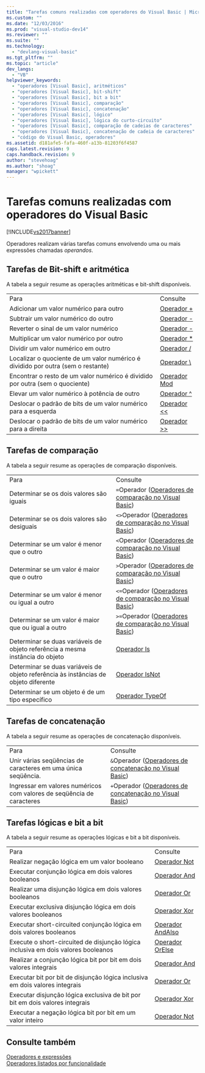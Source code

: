 ```yaml
---
title: "Tarefas comuns realizadas com operadores do Visual Basic | Microsoft Docs"
ms.custom: ""
ms.date: "12/03/2016"
ms.prod: "visual-studio-dev14"
ms.reviewer: ""
ms.suite: ""
ms.technology: 
  - "devlang-visual-basic"
ms.tgt_pltfrm: ""
ms.topic: "article"
dev_langs: 
  - "VB"
helpviewer_keywords: 
  - "operadores [Visual Basic], aritméticos"
  - "operadores [Visual Basic], bit-shift"
  - "operadores [Visual Basic], bit a bit"
  - "operadores [Visual Basic], comparação"
  - "operadores [Visual Basic], concatenação"
  - "operadores [Visual Basic], lógico"
  - "operadores [Visual Basic], lógica do curto-circuito"
  - "operadores [Visual Basic], comparação de cadeias de caracteres"
  - "operadores [Visual Basic], concatenação de cadeia de caracteres"
  - "código do Visual Basic, operadores"
ms.assetid: d181afe5-fafa-460f-a13b-81203f6f4587
caps.latest.revision: 9
caps.handback.revision: 9
author: "stevehoag"
ms.author: "shoag"
manager: "wpickett"
---
```

# Tarefas comuns realizadas com operadores do Visual Basic
[!INCLUDE[vs2017banner](../../../../csharp/includes/vs2017banner.md)]

Operadores realizam várias tarefas comuns envolvendo uma ou mais expressões chamadas  *operandos*.  
  
## Tarefas de Bit\-shift e aritmética  
 A tabela a seguir resume as operações aritméticas e bit\-shift disponíveis.  
  
|||  
|-|-|  
|Para|Consulte|  
|Adicionar um valor numérico para outro|[Operador \+](../../../../visual-basic/language-reference/operators/addition-operator.md)|  
|Subtrair um valor numérico do outro|[Operador \-](../../../../visual-basic/language-reference/operators/subtraction-operator.md)|  
|Reverter o sinal de um valor numérico|[Operador \-](../../../../visual-basic/language-reference/operators/subtraction-operator.md)|  
|Multiplicar um valor numérico por outro|[Operador \*](../../../../visual-basic/language-reference/operators/multiplication-operator.md)|  
|Dividir um valor numérico em outro|[Operador \/](../../../../visual-basic/language-reference/operators/floating-point-division-operator.md)|  
|Localizar o quociente de um valor numérico é dividido por outra \(sem o restante\)|[Operador \\](../../../../visual-basic/language-reference/operators/integer-division-operator.md)|  
|Encontrar o resto de um valor numérico é dividido por outra \(sem o quociente\)|[Operador Mod](../../../../visual-basic/language-reference/operators/mod-operator.md)|  
|Elevar um valor numérico à potência de outro|[Operador ^](../../../../visual-basic/language-reference/operators/exponentiation-operator.md)|  
|Deslocar o padrão de bits de um valor numérico para a esquerda|[Operador \<\<](../../../../visual-basic/language-reference/operators/left-shift-operator.md)|  
|Deslocar o padrão de bits de um valor numérico para a direita|[Operador \>\>](../Topic/%3E%3E%20Operator%20\(Visual%20Basic\).md)|  
  
## Tarefas de comparação  
 A tabela a seguir resume as operações de comparação disponíveis.  
  
|||  
|-|-|  
|Para|Consulte|  
|Determinar se os dois valores são iguais|`=`Operador \([Operadores de comparação no Visual Basic](../../../../visual-basic/programming-guide/language-features/operators-and-expressions/comparison-operators.md)\)|  
|Determinar se os dois valores são desiguais|`<>`Operador \([Operadores de comparação no Visual Basic](../../../../visual-basic/programming-guide/language-features/operators-and-expressions/comparison-operators.md)\)|  
|Determinar se um valor é menor que o outro|`<`Operador \([Operadores de comparação no Visual Basic](../../../../visual-basic/programming-guide/language-features/operators-and-expressions/comparison-operators.md)\)|  
|Determinar se um valor é maior que o outro|`>`Operador \([Operadores de comparação no Visual Basic](../../../../visual-basic/programming-guide/language-features/operators-and-expressions/comparison-operators.md)\)|  
|Determinar se um valor é menor ou igual a outro|`<=`Operador \([Operadores de comparação no Visual Basic](../../../../visual-basic/programming-guide/language-features/operators-and-expressions/comparison-operators.md)\)|  
|Determinar se um valor é maior que ou igual a outro|`>=`Operador \([Operadores de comparação no Visual Basic](../../../../visual-basic/programming-guide/language-features/operators-and-expressions/comparison-operators.md)\)|  
|Determinar se duas variáveis de objeto referência a mesma instância do objeto|[Operador Is](../../../../visual-basic/language-reference/operators/is-operator.md)|  
|Determinar se duas variáveis de objeto referência às instâncias de objeto diferente|[Operador IsNot](../../../../visual-basic/language-reference/operators/isnot-operator.md)|  
|Determinar se um objeto é de um tipo específico|[Operador TypeOf](../../../../visual-basic/language-reference/operators/typeof-operator.md)|  
  
## Tarefas de concatenação  
 A tabela a seguir resume as operações de concatenação disponíveis.  
  
|||  
|-|-|  
|Para|Consulte|  
|Unir várias seqüências de caracteres em uma única seqüência.|`&`Operador \([Operadores de concatenação no Visual Basic](../../../../visual-basic/programming-guide/language-features/operators-and-expressions/concatenation-operators.md)\)|  
|Ingressar em valores numéricos com valores de seqüência de caracteres|`+`Operador \([Operadores de concatenação no Visual Basic](../../../../visual-basic/programming-guide/language-features/operators-and-expressions/concatenation-operators.md)\)|  
  
## Tarefas lógicas e bit a bit  
 A tabela a seguir resume as operações lógicas e bit a bit disponíveis.  
  
|||  
|-|-|  
|Para|Consulte|  
|Realizar negação lógica em um valor booleano|[Operador Not](../../../../visual-basic/language-reference/operators/not-operator.md)|  
|Executar conjunção lógica em dois valores booleanos|[Operador And](../../../../visual-basic/language-reference/operators/and-operator.md)|  
|Realizar uma disjunção lógica em dois valores booleanos|[Operador Or](../../../../visual-basic/language-reference/operators/or-operator.md)|  
|Executar exclusiva disjunção lógica em dois valores booleanos|[Operador Xor](../../../../visual-basic/language-reference/operators/xor-operator.md)|  
|Executar short\-circuited conjunção lógica em dois valores booleanos|[Operador AndAlso](../../../../visual-basic/language-reference/operators/andalso-operator.md)|  
|Execute o short\-circuited de disjunção lógica inclusiva em dois valores booleanos|[Operador OrElse](../../../../visual-basic/language-reference/operators/orelse-operator.md)|  
|Realizar a conjunção lógica bit por bit em dois valores integrais|[Operador And](../../../../visual-basic/language-reference/operators/and-operator.md)|  
|Executar bit por bit de disjunção lógica inclusiva em dois valores integrais|[Operador Or](../../../../visual-basic/language-reference/operators/or-operator.md)|  
|Executar disjunção lógica exclusiva de bit por bit em dois valores integrais|[Operador Xor](../../../../visual-basic/language-reference/operators/xor-operator.md)|  
|Executar a negação lógica bit por bit em um valor inteiro|[Operador Not](../../../../visual-basic/language-reference/operators/not-operator.md)|  
  
## Consulte também  
 [Operadores e expressões](../../../../visual-basic/programming-guide/language-features/operators-and-expressions/index.md)   
 [Operadores listados por funcionalidade](../../../../visual-basic/language-reference/operators/operators-listed-by-functionality.md)